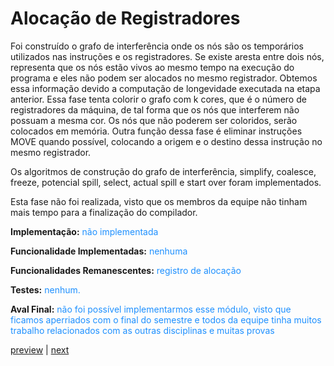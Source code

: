 # Alocação de Registradores #

Foi construído o grafo de interferência onde os nós são os temporários utilizados nas instruções e os registradores. Se existe aresta entre dois nós, representa que os nós estão vivos ao mesmo tempo na execução do programa e eles não podem ser alocados no mesmo registrador. Obtemos essa informação devido a computação de longevidade executada na etapa anterior. Essa fase tenta colorir o grafo com k cores, que é o número de registradores da máquina, de tal forma que os nós que interferem não possuam a mesma cor. Os nós que não poderem ser coloridos, serão colocados em memória. Outra função dessa fase é eliminar instruções MOVE quando possível, colocando a origem e o destino dessa instrução no mesmo registrador.

Os algoritmos de construção do grafo de interferência, simplify, coalesce, freeze, potencial spill, select, actual spill e start over foram implementados.

Esta fase não foi realizada, visto que os membros da equipe não tinham mais tempo para a finalização do compilador.

<b>Implementação:</b> <font color='#1E90FF'> não implementada </font>

<b>Funcionalidade Implementadas:</b> <font color='#1E90FF'> nenhuma</font>

<b>Funcionalidades Remanescentes:</b> <font color='#1E90FF'> registro de alocação </font>

<b>Testes:</b> <font color='#1E90FF'>nenhum.</font>

<b>Aval Final:</b> <font color='#1E90FF'> não foi possível implementarmos esse módulo, visto que ficamos aperriados com o final do semestre e todos da equipe tinha muitos trabalho relacionados com as outras disciplinas e muitas provas</font>

<div><a href='http://code.google.com/p/compilador-mini-java/wiki/Longevidade'>preview</a> | <a href='http://code.google.com/p/compilador-mini-java/wiki/Testes'>next</a>
</div>
